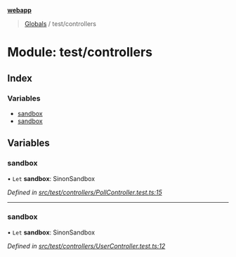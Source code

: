 **[webapp](../README.md)**

> [Globals](../globals.md) / test/controllers

# Module: test/controllers

## Index

### Variables

* [sandbox](test_controllers.md#sandbox)
* [sandbox](test_controllers.md#sandbox)

## Variables

### sandbox

• `Let` **sandbox**: SinonSandbox

*Defined in [src/test/controllers/PollController.test.ts:15](https://github.com/BESTUPC/voting-web-app/blob/67fed0c/src/test/controllers/PollController.test.ts#L15)*

___

### sandbox

• `Let` **sandbox**: SinonSandbox

*Defined in [src/test/controllers/UserController.test.ts:12](https://github.com/BESTUPC/voting-web-app/blob/67fed0c/src/test/controllers/UserController.test.ts#L12)*
